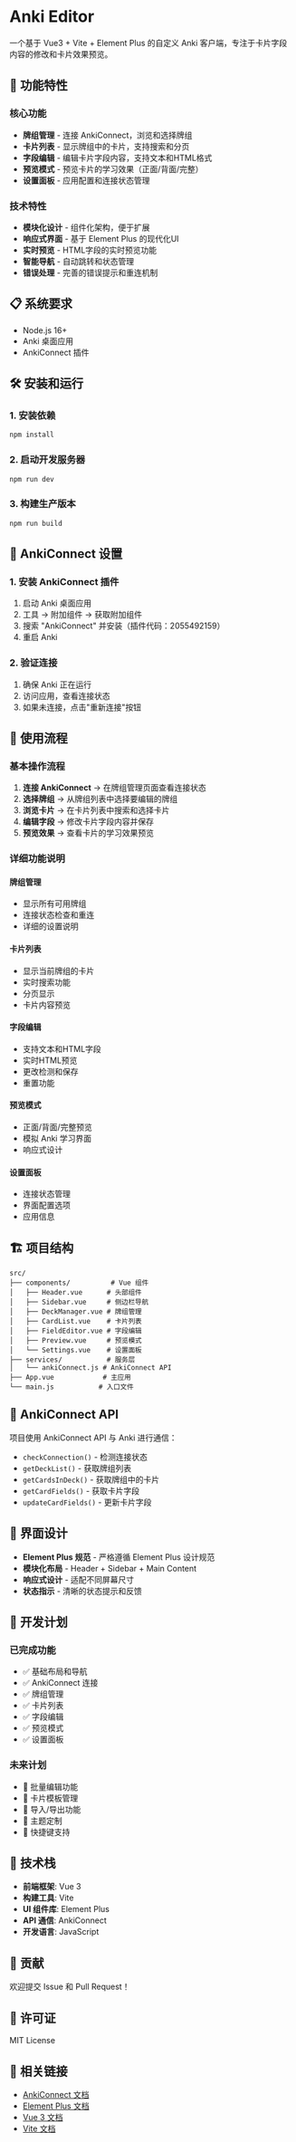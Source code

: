 # Anki Editor

一个基于 Vue3 + Vite + Element Plus 的自定义 Anki 客户端，专注于卡片字段内容的修改和卡片效果预览。

## 🚀 功能特性

### 核心功能
- **牌组管理** - 连接 AnkiConnect，浏览和选择牌组
- **卡片列表** - 显示牌组中的卡片，支持搜索和分页
- **字段编辑** - 编辑卡片字段内容，支持文本和HTML格式
- **预览模式** - 预览卡片的学习效果（正面/背面/完整）
- **设置面板** - 应用配置和连接状态管理

### 技术特性
- **模块化设计** - 组件化架构，便于扩展
- **响应式界面** - 基于 Element Plus 的现代化UI
- **实时预览** - HTML字段的实时预览功能
- **智能导航** - 自动跳转和状态管理
- **错误处理** - 完善的错误提示和重连机制

## 📋 系统要求

- Node.js 16+
- Anki 桌面应用
- AnkiConnect 插件

## 🛠️ 安装和运行

### 1. 安装依赖
```bash
npm install
```

### 2. 启动开发服务器
```bash
npm run dev
```

### 3. 构建生产版本
```bash
npm run build
```

## 🔧 AnkiConnect 设置

### 1. 安装 AnkiConnect 插件
1. 启动 Anki 桌面应用
2. 工具 → 附加组件 → 获取附加组件
3. 搜索 "AnkiConnect" 并安装（插件代码：2055492159）
4. 重启 Anki

### 2. 验证连接
1. 确保 Anki 正在运行
2. 访问应用，查看连接状态
3. 如果未连接，点击"重新连接"按钮

## 🎯 使用流程

### 基本操作流程
1. **连接 AnkiConnect** → 在牌组管理页面查看连接状态
2. **选择牌组** → 从牌组列表中选择要编辑的牌组
3. **浏览卡片** → 在卡片列表中搜索和选择卡片
4. **编辑字段** → 修改卡片字段内容并保存
5. **预览效果** → 查看卡片的学习效果预览

### 详细功能说明

#### 牌组管理
- 显示所有可用牌组
- 连接状态检查和重连
- 详细的设置说明

#### 卡片列表
- 显示当前牌组的卡片
- 实时搜索功能
- 分页显示
- 卡片内容预览

#### 字段编辑
- 支持文本和HTML字段
- 实时HTML预览
- 更改检测和保存
- 重置功能

#### 预览模式
- 正面/背面/完整预览
- 模拟 Anki 学习界面
- 响应式设计

#### 设置面板
- 连接状态管理
- 界面配置选项
- 应用信息

## 🏗️ 项目结构

```
src/
├── components/          # Vue 组件
│   ├── Header.vue      # 头部组件
│   ├── Sidebar.vue     # 侧边栏导航
│   ├── DeckManager.vue # 牌组管理
│   ├── CardList.vue    # 卡片列表
│   ├── FieldEditor.vue # 字段编辑
│   ├── Preview.vue     # 预览模式
│   └── Settings.vue    # 设置面板
├── services/           # 服务层
│   └── ankiConnect.js # AnkiConnect API
├── App.vue            # 主应用
└── main.js           # 入口文件
```

## 🔌 AnkiConnect API

项目使用 AnkiConnect API 与 Anki 进行通信：

- `checkConnection()` - 检测连接状态
- `getDeckList()` - 获取牌组列表
- `getCardsInDeck()` - 获取牌组中的卡片
- `getCardFields()` - 获取卡片字段
- `updateCardFields()` - 更新卡片字段

## 🎨 界面设计

- **Element Plus 规范** - 严格遵循 Element Plus 设计规范
- **模块化布局** - Header + Sidebar + Main Content
- **响应式设计** - 适配不同屏幕尺寸
- **状态指示** - 清晰的状态提示和反馈

## 🚀 开发计划

### 已完成功能
- ✅ 基础布局和导航
- ✅ AnkiConnect 连接
- ✅ 牌组管理
- ✅ 卡片列表
- ✅ 字段编辑
- ✅ 预览模式
- ✅ 设置面板

### 未来计划
- 🔄 批量编辑功能
- 🔄 卡片模板管理
- 🔄 导入/导出功能
- 🔄 主题定制
- 🔄 快捷键支持

## 📝 技术栈

- **前端框架**: Vue 3
- **构建工具**: Vite
- **UI 组件库**: Element Plus
- **API 通信**: AnkiConnect
- **开发语言**: JavaScript

## 🤝 贡献

欢迎提交 Issue 和 Pull Request！

## 📄 许可证

MIT License

## 🔗 相关链接

- [AnkiConnect 文档](https://git.sr.ht/~foosoft/anki-connect)
- [Element Plus 文档](https://element-plus.org)
- [Vue 3 文档](https://vuejs.org)
- [Vite 文档](https://vitejs.dev) 